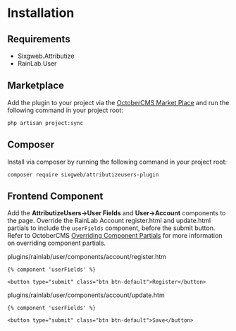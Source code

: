 # Installation

## Requirements

- Sixgweb.Attributize
- RainLab.User

## Marketplace

Add the plugin to your project via the [OctoberCMS Market Place](https://octobercms.com/plugins) and run the following command in your project root:

```
php artisan project:sync
```

## Composer

Install via composer by running the following command in your project root:
```
composer require sixgweb/attributizeusers-plugin
```

## Frontend Component
Add the **AttributizeUsers->User Fields** and **User->Account** components to the page.  Override the RainLab Account register.html and update.html partials to include the `userFields` component, before the submit button.  Refer to OctoberCMS <a href="https://docs.octobercms.com/3.x/cms/themes/components.html#overriding-component-partials" target="_blank">Overriding Component Partials</a> for more information on overriding component partials.

plugins/rainlab/user/components/account/register.htm
```twig
{% component 'userFields' %}

<button type="submit" class="btn btn-default">Register</button>
```

plugins/rainlab/user/components/account/update.htm
```twig
{% component 'userFields' %}

<button type="submit" class="btn btn-default">Save</button>
```


